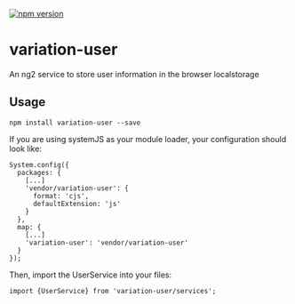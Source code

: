 [![npm version](https://badge.fury.io/js/variation-user.svg)](https://badge.fury.io/js/variation-user)
# variation-user
An ng2 service to store user information in the browser localstorage

## Usage

    npm install variation-user --save

If you are using systemJS as your module loader, your configuration should look like:

    System.config({
      packages: {
        [...]
        'vendor/variation-user': {
          format: 'cjs',
          defaultExtension: 'js'
        }        
      },
      map: {
        [...]
        'variation-user': 'vendor/variation-user'
      }
    });


Then, import the UserService into your files:

    import {UserService} from 'variation-user/services';

